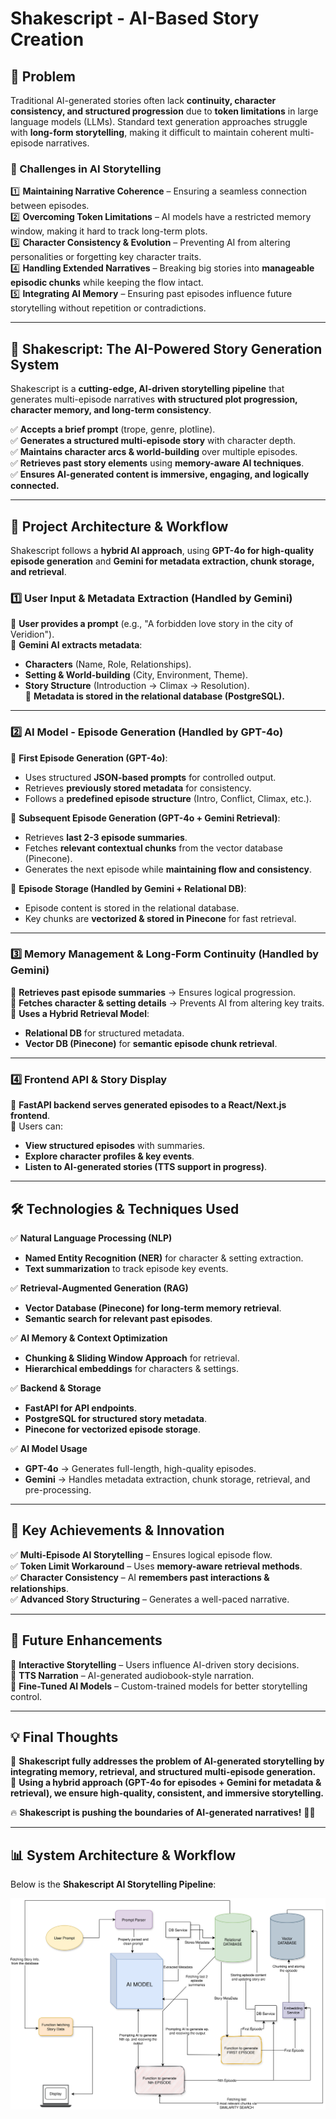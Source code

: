 # **Shakescript - AI-Based Story Creation**  

## **📝 Problem**  
Traditional AI-generated stories often lack **continuity, character consistency, and structured progression** due to **token limitations** in large language models (LLMs). Standard text generation approaches struggle with **long-form storytelling**, making it difficult to maintain coherent multi-episode narratives.  

### **🔹 Challenges in AI Storytelling**  
1️⃣ **Maintaining Narrative Coherence** – Ensuring a seamless connection between episodes.  
2️⃣ **Overcoming Token Limitations** – AI models have a restricted memory window, making it hard to track long-term plots.  
3️⃣ **Character Consistency & Evolution** – Preventing AI from altering personalities or forgetting key character traits.  
4️⃣ **Handling Extended Narratives** – Breaking big stories into **manageable episodic chunks** while keeping the flow intact.  
5️⃣ **Integrating AI Memory** – Ensuring past episodes influence future storytelling without repetition or contradictions.  

---

## **🚀 Shakescript: The AI-Powered Story Generation System**  
Shakescript is a **cutting-edge, AI-driven storytelling pipeline** that generates multi-episode narratives **with structured plot progression, character memory, and long-term consistency**.  

✅ **Accepts a brief prompt** (trope, genre, plotline).  
✅ **Generates a structured multi-episode story** with character depth.  
✅ **Maintains character arcs & world-building** over multiple episodes.  
✅ **Retrieves past story elements** using **memory-aware AI techniques**.  
✅ **Ensures AI-generated content is immersive, engaging, and logically connected.**  

---

## **📂 Project Architecture & Workflow**  

Shakescript follows a **hybrid AI approach**, using **GPT-4o for high-quality episode generation** and **Gemini for metadata extraction, chunk storage, and retrieval**.  

### **1️⃣ User Input & Metadata Extraction (Handled by Gemini)**  
📌 **User provides a prompt** (e.g., "A forbidden love story in the city of Veridion").  
📌 **Gemini AI extracts metadata**:  
   - **Characters** (Name, Role, Relationships).  
   - **Setting & World-building** (City, Environment, Theme).  
   - **Story Structure** (Introduction → Climax → Resolution).  
📌 **Metadata is stored in the relational database (PostgreSQL).**  

---

### **2️⃣ AI Model - Episode Generation (Handled by GPT-4o)**  
📌 **First Episode Generation (GPT-4o)**:  
   - Uses structured **JSON-based prompts** for controlled output.  
   - Retrieves **previously stored metadata** for consistency.  
   - Follows a **predefined episode structure** (Intro, Conflict, Climax, etc.).  

📌 **Subsequent Episode Generation (GPT-4o + Gemini Retrieval)**:  
   - Retrieves **last 2-3 episode summaries**.  
   - Fetches **relevant contextual chunks** from the vector database (Pinecone).  
   - Generates the next episode while **maintaining flow and consistency**.  

📌 **Episode Storage (Handled by Gemini + Relational DB)**:  
   - Episode content is stored in the relational database.  
   - Key chunks are **vectorized & stored in Pinecone** for fast retrieval.  

---

### **3️⃣ Memory Management & Long-Form Continuity (Handled by Gemini)**  
📌 **Retrieves past episode summaries** → Ensures logical progression.  
📌 **Fetches character & setting details** → Prevents AI from altering key traits.  
📌 **Uses a Hybrid Retrieval Model**:  
   - **Relational DB** for structured metadata.  
   - **Vector DB (Pinecone)** for **semantic episode chunk retrieval**.  

---

### **4️⃣ Frontend API & Story Display**  
📌 **FastAPI backend serves generated episodes to a React/Next.js frontend**.  
📌 Users can:  
   - **View structured episodes** with summaries.  
   - **Explore character profiles & key events**.  
   - **Listen to AI-generated stories (TTS support in progress)**.  

---

## **🛠 Technologies & Techniques Used**  

✅ **Natural Language Processing (NLP)**
   - **Named Entity Recognition (NER)** for character & setting extraction.  
   - **Text summarization** to track episode key events.  

✅ **Retrieval-Augmented Generation (RAG)**
   - **Vector Database (Pinecone) for long-term memory retrieval**.  
   - **Semantic search for relevant past episodes**.  

✅ **AI Memory & Context Optimization**
   - **Chunking & Sliding Window Approach** for retrieval.  
   - **Hierarchical embeddings** for characters & settings.  

✅ **Backend & Storage**
   - **FastAPI for API endpoints**.  
   - **PostgreSQL for structured story metadata**.  
   - **Pinecone for vectorized episode storage**.  

✅ **AI Model Usage**
   - **GPT-4o** → Generates full-length, high-quality episodes.  
   - **Gemini** → Handles metadata extraction, chunk storage, retrieval, and pre-processing.  

---

## **🎯 Key Achievements & Innovation**  

✅ **Multi-Episode AI Storytelling** – Ensures logical episode flow.  
✅ **Token Limit Workaround** – Uses **memory-aware retrieval methods**.  
✅ **Character Consistency** – AI **remembers past interactions & relationships**.  
✅ **Advanced Story Structuring** – Generates a well-paced narrative.  

---

## **🔮 Future Enhancements**  

🚀 **Interactive Storytelling** – Users influence AI-driven story decisions.  
🚀 **TTS Narration** – AI-generated audiobook-style narration.  
🚀 **Fine-Tuned AI Models** – Custom-trained models for better storytelling control.  

---

## **💡 Final Thoughts**  

🔹 **Shakescript fully addresses the problem of AI-generated storytelling by integrating memory, retrieval, and structured multi-episode generation.**  
🔹 **Using a hybrid approach (GPT-4o for episodes + Gemini for metadata & retrieval), we ensure high-quality, consistent, and immersive storytelling.**  

🔥 **Shakescript is pushing the boundaries of AI-generated narratives!** 🚀📖  

---
## 📊 System Architecture & Workflow

Below is the **Shakescript AI Storytelling Pipeline**:

![Shakescript Flow Diagram](System_Pipeline.svg)
